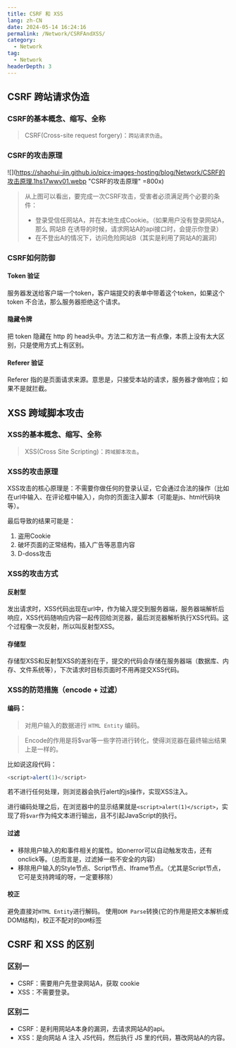 ```yaml
---
title: CSRF 和 XSS
lang: zh-CN
date: 2024-05-14 16:24:16
permalink: /Network/CSRFAndXSS/
category: 
  - Network
tag: 
  - Network
headerDepth: 3
---
```



## CSRF 跨站请求伪造

###  CSRF的基本概念、缩写、全称

> CSRF(Cross-site request forgery)：`跨站请求伪造`。

### CSRF的攻击原理

![](https://shaohui-jin.github.io/picx-images-hosting/blog/Network/CSRF的攻击原理.1hs17wwv01.webp "CSRF的攻击原理" =800x)


> 从上图可以看出，要完成一次CSRF攻击，受害者必须满足两个必要的条件：
> - 登录受信任网站A，并在本地生成Cookie。（如果用户没有登录网站A，那么 网站B 在诱导的时候，请求网站A的api接口时，会提示你登录）
> - 在不登出A的情况下，访问危险网站B（其实是利用了网站A的漏洞）


###  CSRF如何防御

#### Token 验证

服务器发送给客户端一个token，客户端提交的表单中带着这个token，如果这个 token 不合法，那么服务器拒绝这个请求。

#### 隐藏令牌

把 token 隐藏在 http 的 head头中。方法二和方法一有点像，本质上没有太大区别，只是使用方式上有区别。

#### Referer 验证

Referer 指的是页面请求来源。意思是，只接受本站的请求，服务器才做响应；如果不是就拦截。

## XSS 跨域脚本攻击

###  XSS的基本概念、缩写、全称

> XSS(Cross Site Scripting)：`跨域脚本攻击`。

### XSS的攻击原理

XSS攻击的核心原理是：不需要你做任何的登录认证，它会通过合法的操作（比如在url中输入、在评论框中输入），向你的页面注入脚本（可能是js、html代码块等）。

最后导致的结果可能是：

1. 盗用Cookie
2. 破坏页面的正常结构，插入广告等恶意内容
3. D-doss攻击

### XSS的攻击方式

#### 反射型

发出请求时，XSS代码出现在url中，作为输入提交到服务器端，服务器端解析后响应，XSS代码随响应内容一起传回给浏览器，最后浏览器解析执行XSS代码。这个过程像一次反射，所以叫反射型XSS。

#### 存储型

存储型XSS和反射型XSS的差别在于，提交的代码会存储在服务器端（数据库、内存、文件系统等），下次请求时目标页面时不用再提交XSS代码。

### XSS的防范措施（encode + 过滤）

#### 编码：

> 对用户输入的数据进行 `HTML Entity` 编码。

> Encode的作用是将$var等一些字符进行转化，使得浏览器在最终输出结果上是一样的。

比如说这段代码：

```js
<script>alert(1)</script>
```

若不进行任何处理，则浏览器会执行alert的js操作，实现XSS注入。

进行编码处理之后，在浏览器中的显示结果就是`<script>alert(1)</script>`，实现了将`$var`作为纯文本进行输出，且不引起JavaScript的执行。

#### 过滤

- 移除用户输入的和事件相关的属性。如onerror可以自动触发攻击，还有onclick等。（总而言是，过滤掉一些不安全的内容）
- 移除用户输入的Style节点、Script节点、Iframe节点。（尤其是Script节点，它可是支持跨域的呀，一定要移除）

#### 校正

避免直接对`HTML Entity`进行解码。
使用`DOM Parse`转换(它的作用是把文本解析成DOM结构)，校正不配对的`DOM`标签

## CSRF 和 XSS 的区别

### 区别一

- CSRF：需要用户先登录网站A，获取 cookie
- XSS：不需要登录。

### 区别二

- CSRF：是利用网站A本身的漏洞，去请求网站A的api。
- XSS：是向网站 A 注入 JS代码，然后执行 JS 里的代码，篡改网站A的内容。
